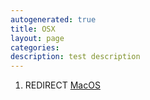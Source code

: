 ```yaml
---
autogenerated: true
title: OSX
layout: page
categories: 
description: test description
---
```


1.  REDIRECT [MacOS](MacOS)
